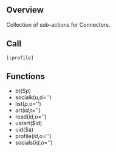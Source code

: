 ## Overview

Collection of sub-actions for Connectors.

## Call

`[:profile]`

## Functions

- bt($p)
- socialk($u,$d='')
- list($p,$o='')
- art($id,$t='')
- read($id,$o='')
- usrart($id)
- uid($a)
- profile($id,$o='')
- socials($id,$o='')
